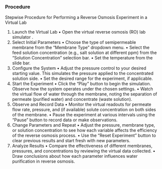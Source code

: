 ### Procedure
Stepwise Procedure for Performing a Reverse Osmosis Experiment in a Virtual Lab
1. Launch the Virtual Lab
• Open the virtual reverse osmosis (RO) lab simulator .
2. Select Initial Parameters
• Choose the type of semipermeable membrane from the “Membrane Type” dropdown menu.
• Select the feed solution concentration (e.g., salt solution at different ppm) from the “Solution Concentration” selection bar.
• Set the temperature from the slide bar.
3. Configure the System
• Adjust the pressure control to your desired starting value. This simulates the pressure applied to the concentrated solution side.
• Set the desired range for the experiment, if applicable.
4. Start the Experiment
• Click the “Play” button to begin the simulation. Observe how the system operates under the chosen settings.
• Watch the virtual flow of water through the membrane, noting the separation of permeate (purified water) and concentrate (waste solution).
5. Observe and Record Data
• Monitor the virtual readouts for permeate flow rate, pressure, and (if available) solute concentration on both sides of the membrane.
• Pause the experiment at various intervals using the “Pause” button to record data or make observations.
6. Change Parameters and Repeat
• Adjust the pressure, membrane type, or solution concentration to see how each variable affects the efficiency of the reverse osmosis process.
• Use the “Reset Experiment” button to clear previous results and start fresh with new parameters.
7. Analyze Results
• Compare the effectiveness of different membranes, pressures, and concentrations by reviewing the virtual data collected.
• Draw conclusions about how each parameter influences water purification in reverse osmosis.
